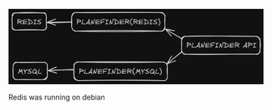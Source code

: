 ![](https://github.com/flow2708/planefinder-api-spring-data/blob/main/screenshots/planefinder-microservices.png?raw=true)

Redis was running on debian
